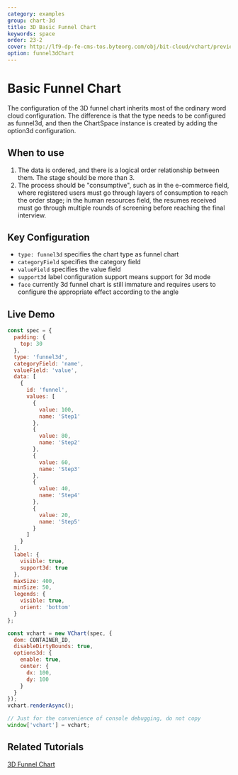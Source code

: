 ```yaml
---
category: examples
group: chart-3d
title: 3D Basic Funnel Chart
keywords: space
order: 23-2
cover: http://lf9-dp-fe-cms-tos.byteorg.com/obj/bit-cloud/vchart/preview/chart-3d/funnel3d.png
option: funnel3dChart
---
```


# Basic Funnel Chart

The configuration of the 3D funnel chart inherits most of the ordinary word cloud configuration. The difference is that the type needs to be configured as funnel3d, and then the ChartSpace instance is created by adding the option3d configuration.

## When to use

1. The data is ordered, and there is a logical order relationship between them. The stage should be more than 3.
2. The process should be "consumptive", such as in the e-commerce field, where registered users must go through layers of consumption to reach the order stage; in the human resources field, the resumes received must go through multiple rounds of screening before reaching the final interview.

## Key Configuration

- `type: funnel3d` specifies the chart type as funnel chart
- `categoryField` specifies the category field
- `valueField` specifies the value field
- `support3d` label configuration support means support for 3d mode
- `face` currently 3d funnel chart is still immature and requires users to configure the appropriate effect according to the angle

## Live Demo

```javascript livedemo
const spec = {
  padding: {
    top: 30
  },
  type: 'funnel3d',
  categoryField: 'name',
  valueField: 'value',
  data: [
    {
      id: 'funnel',
      values: [
        {
          value: 100,
          name: 'Step1'
        },
        {
          value: 80,
          name: 'Step2'
        },
        {
          value: 60,
          name: 'Step3'
        },
        {
          value: 40,
          name: 'Step4'
        },
        {
          value: 20,
          name: 'Step5'
        }
      ]
    }
  ],
  label: {
    visible: true,
    support3d: true
  },
  maxSize: 400,
  minSize: 50,
  legends: {
    visible: true,
    orient: 'bottom'
  }
};

const vchart = new VChart(spec, {
  dom: CONTAINER_ID,
  disableDirtyBounds: true,
  options3d: {
    enable: true,
    center: {
      dx: 100,
      dy: 100
    }
  }
});
vchart.renderAsync();

// Just for the convenience of console debugging, do not copy
window['vchart'] = vchart;
```

## Related Tutorials

[3D Funnel Chart](link)
